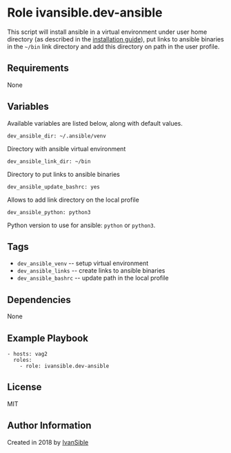 # Role ivansible.dev-ansible

This script will install ansible in a virtual environment under user
home directory (as described in the
[installation guide](https://docs.ansible.com/ansible/latest/installation_guide/intro_installation.html#latest-releases-via-pip)),
put links to ansible binaries in the `~/bin` link directory
and add this directory on path in the user profile.


## Requirements

None


## Variables

Available variables are listed below, along with default values.

    dev_ansible_dir: ~/.ansible/venv

Directory with ansible virtual environment

    dev_ansible_link_dir: ~/bin

Directory to put links to ansible binaries

    dev_ansible_update_bashrc: yes

Allows to add link directory on the local profile

    dev_ansible_python: python3

Python version to use for ansible: `python` or `python3`.


## Tags

- `dev_ansible_venv` -- setup virtual environment
- `dev_ansible_links` -- create links to ansible binaries
- `dev_ansible_bashrc` -- update path in the local profile


## Dependencies

None


## Example Playbook

    - hosts: vag2
      roles:
        - role: ivansible.dev-ansible


## License

MIT


## Author Information

Created in 2018 by [IvanSible](https://github.com/ivansible)
